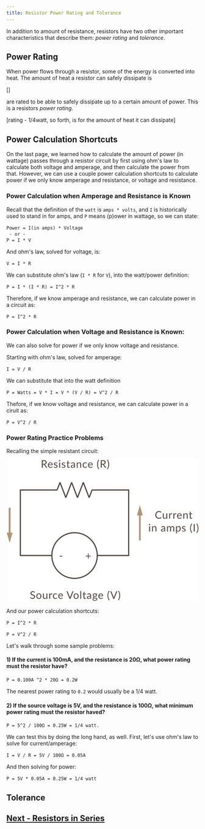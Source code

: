 ```yaml
---
title: Resistor Power Rating and Tolerance
---
```


In addition to amount of resistance, resistors have two other important characteristics that describe them: _power rating_ and _tolerance_.

## Power Rating

When power flows through a resistor, some of the energy is converted into heat. The amount of heat a resistor can safely dissipate is 

[]

 are rated to be able to safely dissipate up to a certain amount of power. This is a resistors _power rating_.

[rating - 1/4watt, so forth, is for the amount of heat it can dissipate]


## Power Calculation Shortcuts

On the last page, we learned how to calculate the amount of power (in wattage) passes through a resistor circuit by first using ohm's law to calculate both voltage and amperage, and then calculate the power from that. However, we can use a couple power calculation shortcuts to calculate power if we only know amperage and resistance, or voltage and resistance.

### Power Calculation when Amperage and Resistance is Known

Recall that the definition of the `watt` is `amps * volts`, and `I` is historically used to stand in for amps, and `P` means (p)ower in wattage, so we can state: 

```
Power = I(in amps) * Voltage
 - or - 
P = I * V
```

And ohm's law, solved for voltage, is:

```
V = I * R 
```

We can substitute ohm's law (`I * R` for `V`), into the watt/power definition:

```
P = I * (I * R) = I^2 * R
```

Therefore, if we know amperage and resistance, we can calculate power in a circuit as:

```
P = I^2 * R
```

### Power Calculation when Voltage and Resistance is Known:

We can also solve for power if we only know voltage and resistance. 

Starting with ohm's law, solved for amperage:

```
I = V / R
```

We can substitute that into the watt definition

```
P = Watts = V * I = V * (V / R) = V^2 / R
```

Thefore, if we know voltage and resistance, we can calculate power in a ciruit as:

```
P = V^2 / R
```

### Power Rating Practice Problems

Recalling the simple resistant circuit:

![](../Ohms_Circuit.svg)

And our power calculation shortcuts:

```
P = I^2 * R
```
```
P = V^2 / R
```

Let's walk through some sample problems:

#### 1) If the current is 100mA, and the resistance is 20Ω, what power rating must the resistor have?

```
P = 0.100A ^2 * 20Ω = 0.2W
```

The nearest power rating to `0.2` would usually be a 1/4 watt.

#### 2) If the source voltage is 5V, and the resistance is 100Ω, what minimum power rating must the resistor haved?

```
P = 5^2 / 100Ω = 0.25W = 1/4 watt.
```

We can test this by doing the long hand, as well. First, let's use ohm's law to solve for current/amperage:

```
I = V / R = 5V / 100Ω = 0.05A
```

And then solving for power:

```
P = 5V * 0.05A = 0.25W = 1/4 watt
```

## Tolerance


## [Next - Resistors in Series](../Resistors_in_Series)


<br/>